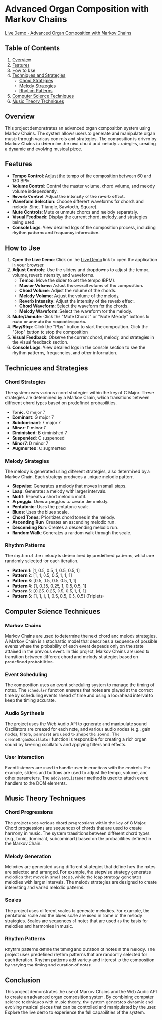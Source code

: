 # Advanced Organ Composition with Markov Chains

[Live Demo - Advanced Organ Composition with Markov Chains](https://tylermaginnis.github.io/JS_MarkovChainStrategyOrgan/)

## Table of Contents
1. [Overview](#overview)
2. [Features](#features)
3. [How to Use](#how-to-use)
4. [Techniques and Strategies](#techniques-and-strategies)
   - [Chord Strategies](#chord-strategies)
   - [Melody Strategies](#melody-strategies)
   - [Rhythm Patterns](#rhythm-patterns)
5. [Computer Science Techniques](#computer-science-techniques)
6. [Music Theory Techniques](#music-theory-techniques)

## Overview

This project demonstrates an advanced organ composition system using Markov Chains. The system allows users to generate and manipulate organ music through various controls and strategies. The composition is driven by Markov Chains to determine the next chord and melody strategies, creating a dynamic and evolving musical piece.

## Features

- **Tempo Control**: Adjust the tempo of the composition between 60 and 180 BPM.
- **Volume Control**: Control the master volume, chord volume, and melody volume independently.
- **Reverb Control**: Adjust the intensity of the reverb effect.
- **Waveform Selection**: Choose different waveforms for chords and melody (Sine, Triangle, Sawtooth, Square).
- **Mute Controls**: Mute or unmute chords and melody separately.
- **Visual Feedback**: Display the current chord, melody, and strategies being used.
- **Console Logs**: View detailed logs of the composition process, including rhythm patterns and frequency information.

## How to Use

1. **Open the Live Demo**: Click on the [Live Demo](https://your-live-demo-link.com) link to open the application in your browser.
2. **Adjust Controls**: Use the sliders and dropdowns to adjust the tempo, volume, reverb intensity, and waveforms.
   - **Tempo**: Move the slider to set the tempo (BPM).
   - **Master Volume**: Adjust the overall volume of the composition.
   - **Chord Volume**: Adjust the volume of the chords.
   - **Melody Volume**: Adjust the volume of the melody.
   - **Reverb Intensity**: Adjust the intensity of the reverb effect.
   - **Chord Waveform**: Select the waveform for the chords.
   - **Melody Waveform**: Select the waveform for the melody.
3. **Mute/Unmute**: Click the "Mute Chords" or "Mute Melody" buttons to mute or unmute the respective parts.
4. **Play/Stop**: Click the "Play" button to start the composition. Click the "Stop" button to stop the composition.
5. **Visual Feedback**: Observe the current chord, melody, and strategies in the visual feedback section.
6. **Console Logs**: View detailed logs in the console section to see the rhythm patterns, frequencies, and other information.

## Techniques and Strategies

### Chord Strategies

The system uses various chord strategies within the key of C Major. These strategies are determined by a Markov Chain, which transitions between different chord types based on predefined probabilities.

- **Tonic**: C major 7
- **Dominant**: G major 7
- **Subdominant**: F major 7
- **Minor**: D minor 7
- **Diminished**: B diminished 7
- **Suspended**: C suspended
- **Minor7**: D minor 7
- **Augmented**: C augmented

### Melody Strategies

The melody is generated using different strategies, also determined by a Markov Chain. Each strategy produces a unique melodic pattern.

- **Stepwise**: Generates a melody that moves in small steps.
- **Leap**: Generates a melody with larger intervals.
- **Motif**: Repeats a short melodic motif.
- **Arpeggio**: Uses arpeggios to create the melody.
- **Pentatonic**: Uses the pentatonic scale.
- **Blues**: Uses the blues scale.
- **Chord Tones**: Prioritizes chord tones in the melody.
- **Ascending Run**: Creates an ascending melodic run.
- **Descending Run**: Creates a descending melodic run.
- **Random Walk**: Generates a random walk through the scale.

### Rhythm Patterns

The rhythm of the melody is determined by predefined patterns, which are randomly selected for each iteration.

- **Pattern 1**: [1, 0.5, 0.5, 1, 0.5, 0.5, 1]
- **Pattern 2**: [1, 1, 0.5, 0.5, 1, 1, 1]
- **Pattern 3**: [0.5, 0.5, 0.5, 0.5, 1, 1]
- **Pattern 4**: [1, 0.25, 0.25, 1, 0.5, 0.5, 1]
- **Pattern 5**: [0.25, 0.25, 0.5, 0.5, 1, 1, 1]
- **Pattern 6**: [1, 1, 1, 1, 0.5, 0.5, 0.5, 0.5] (Triplets)

## Computer Science Techniques

### Markov Chains

Markov Chains are used to determine the next chord and melody strategies. A Markov Chain is a stochastic model that describes a sequence of possible events where the probability of each event depends only on the state attained in the previous event. In this project, Markov Chains are used to transition between different chord and melody strategies based on predefined probabilities.

### Event Scheduling

The composition uses an event scheduling system to manage the timing of notes. The `scheduler` function ensures that notes are played at the correct time by scheduling events ahead of time and using a lookahead interval to keep the timing accurate.

### Audio Synthesis

The project uses the Web Audio API to generate and manipulate sound. Oscillators are created for each note, and various audio nodes (e.g., gain nodes, filters, panners) are used to shape the sound. The `createOrganOscillator` function is responsible for creating a rich organ sound by layering oscillators and applying filters and effects.

### User Interaction

Event listeners are used to handle user interactions with the controls. For example, sliders and buttons are used to adjust the tempo, volume, and other parameters. The `addEventListener` method is used to attach event handlers to the DOM elements.

## Music Theory Techniques

### Chord Progressions

The project uses various chord progressions within the key of C Major. Chord progressions are sequences of chords that are used to create harmony in music. The system transitions between different chord types (e.g., tonic, dominant, subdominant) based on the probabilities defined in the Markov Chain.

### Melody Generation

Melodies are generated using different strategies that define how the notes are selected and arranged. For example, the stepwise strategy generates melodies that move in small steps, while the leap strategy generates melodies with larger intervals. The melody strategies are designed to create interesting and varied melodic patterns.

### Scales

The project uses different scales to generate melodies. For example, the pentatonic scale and the blues scale are used in some of the melody strategies. Scales are sequences of notes that are used as the basis for melodies and harmonies in music.

### Rhythm Patterns

Rhythm patterns define the timing and duration of notes in the melody. The project uses predefined rhythm patterns that are randomly selected for each iteration. Rhythm patterns add variety and interest to the composition by varying the timing and duration of notes.

## Conclusion

This project demonstrates the use of Markov Chains and the Web Audio API to create an advanced organ composition system. By combining computer science techniques with music theory, the system generates dynamic and evolving musical pieces that can be controlled and manipulated by the user. Explore the live demo to experience the full capabilities of the system.
